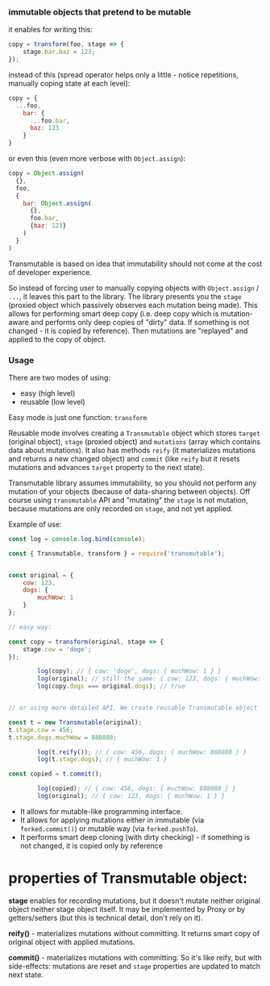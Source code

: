 ### immutable objects that pretend to be mutable

it enables for writing this:

```javascript
copy = transform(foo, stage => {
	stage.bar.baz = 123; 
});
```

instead of this (spread operator helps only a little - notice repetitions, manually coping state at each level):

```javascript
copy = {
  ...foo, 
    bar: {
      ...foo.bar, 
      baz: 123
    } 
}
```

or even this (even more verbose with `Object.assign`):

```javascript
copy = Object.assign(
  {}, 
  foo, 
  {
    bar: Object.assign(
      {}, 
      foo.bar, 
      {baz: 123}
    )
  }
)
```



Transmutable is based on idea that immutability should not come at the cost of developer experience.

So instead of forcing user to manually copying objects with `Object.assign` / `...`, it leaves this part to the library. The library presents you the `stage` (proxied object which passively observes each mutation being made). This allows for performing smart deep copy (i.e. deep copy which is mutation-aware and performs only deep copies of "dirty" data. If something is not changed - it is copied by reference). Then mutations are "replayed" and applied to the copy of object.

### Usage

There are two modes of using:

- easy (high level)
- reusable (low level)

Easy mode is just one function: `transform`

Reusable mode involves creating a `Transmutable` object which stores `target` (original object), `stage` (proxied object) and `mutations` (array which contains data about mutations). It also has methods `reify` (it materializes mutations and returns a new changed object) and `commit` (like `reify` but it resets mutations and advances `target` property to the next state).

Transmutable library assumes immutability, so you should not perform any mutation of your objects (because of data-sharing between objects). Off course using `transmutable` API and "mutating" the `stage` is not mutation, because mutations are only recorded on `stage`, and not yet applied.



Example of use:

```javascript
const log = console.log.bind(console);

const { Transmutable, transform } = require('transmutable');


const original = {
    cow: 123,
    dogs: {
        muchWow: 1
    }
};

// easy way:

const copy = transform(original, stage => {
    stage.cow = 'doge';
});

        log(copy); // { cow: 'doge', dogs: { muchWow: 1 } }
        log(original); // still the same: { cow: 123, dogs: { muchWow: 1 } }
        log(copy.dogs === original.dogs); // true


// or using more detailed API. We create reusable Transmutable object

const t = new Transmutable(original);
t.stage.cow = 456;
t.stage.dogs.muchWow = 888888;

        log(t.reify()); // { cow: 456, dogs: { muchWow: 888888 } }
        log(t.stage.dogs); // { muchWow: 1 }

const copied = t.commit();

        log(copied); // { cow: 456, dogs: { muchWow: 888888 } }
        log(original); // { cow: 123, dogs: { muchWow: 1 } }
```

* It allows for mutable-like programming interface.
* It allows for applying mutations either in immutable (via `forked.commit()`) or mutable way (via `forked.pushTo`).
* It performs smart deep cloning (with dirty checking) - if something is not changed, it is copied only by reference

properties of Transmutable object:
====

**stage** enables for recording mutations, but it doesn't mutate neither original object neither stage object itself.
It may be implemented by Proxy or by getters/setters (but this is technical detail, don't rely on it).

**reify()** - materializes mutations without committing. It returns smart copy of original object with applied mutations.

**commit()** - materializes mutations with committing. So it's like reify, but with side-effects: mutations are reset and `stage` properties are updated to match next state.
